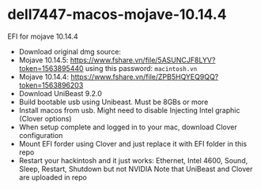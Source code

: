 # dell7447-macos-mojave-10.14.4
EFI for mojave 10.14.4

- Download original dmg source: 
- Mojave 10.14.5: https://www.fshare.vn/file/5ASUNCJF8LYV?token=1563895440 using this password: `macintosh.vn`
- Mojave 10.14.4: https://www.fshare.vn/file/ZPB5HQYEQ9QQ?token=1563896203
- Download UniBeast 9.2.0
- Build bootable usb using Unibeast. Must be 8GBs or more
- Install macos from usb. Might need to disable Injecting Intel graphic (Clover options)
- When setup complete and logged in to your mac, download Clover configuration
- Mount EFI forder using Clover and just replace it with EFI folder in this repo
- Restart your hackintosh and it just works: Ethernet, Intel 4600, Sound, Sleep, Restart, Shutdown but not NVIDIA
Note that UniBeast and Clover are uploaded in repo

